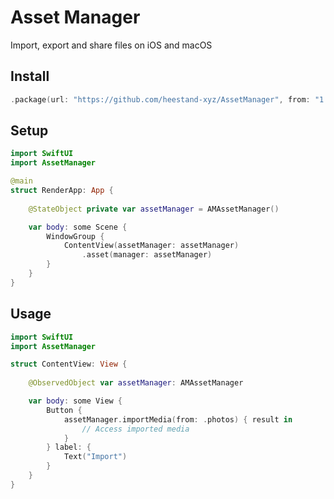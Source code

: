 # Asset Manager

Import, export and share files on iOS and macOS

## Install

```swift
.package(url: "https://github.com/heestand-xyz/AssetManager", from: "1.0.1"),
```

## Setup

```swift
import SwiftUI
import AssetManager

@main
struct RenderApp: App {
    
    @StateObject private var assetManager = AMAssetManager()

    var body: some Scene {
        WindowGroup {
            ContentView(assetManager: assetManager)
                .asset(manager: assetManager)
        }
    }
}
```

## Usage

```swift
import SwiftUI
import AssetManager

struct ContentView: View {
    
    @ObservedObject var assetManager: AMAssetManager

    var body: some View {
        Button {
            assetManager.importMedia(from: .photos) { result in
                // Access imported media
            }
        } label: {
            Text("Import")
        }   
    }
}
```
